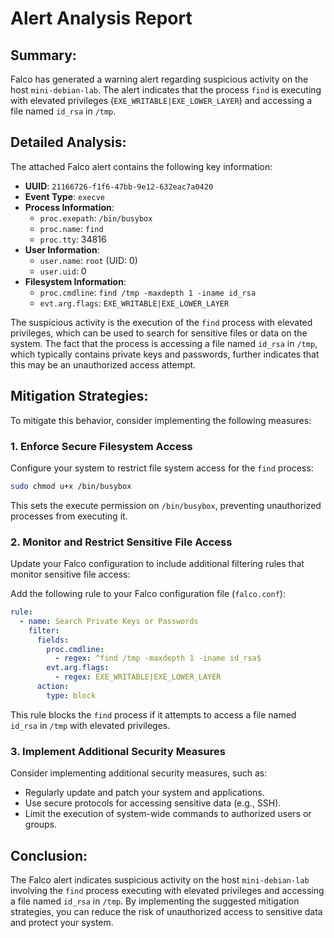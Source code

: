 **Alert Analysis Report**
==========================

**Summary:**
----------------

Falco has generated a warning alert regarding suspicious activity on the host `mini-debian-lab`. The alert indicates that the process `find` is executing with elevated privileges (`EXE_WRITABLE|EXE_LOWER_LAYER`) and accessing a file named `id_rsa` in `/tmp`.

**Detailed Analysis:**
----------------------

The attached Falco alert contains the following key information:

*   **UUID**: `21166726-f1f6-47bb-9e12-632eac7a0420`
*   **Event Type**: `execve`
*   **Process Information**:
    *   `proc.exepath`: `/bin/busybox`
    *   `proc.name`: `find`
    *   `proc.tty`: 34816
*   **User Information**:
    *   `user.name`: `root` (UID: 0)
    *   `user.uid`: 0
*   **Filesystem Information**:
    *   `proc.cmdline`: `find /tmp -maxdepth 1 -iname id_rsa`
    *   `evt.arg.flags`: `EXE_WRITABLE|EXE_LOWER_LAYER`

The suspicious activity is the execution of the `find` process with elevated privileges, which can be used to search for sensitive files or data on the system. The fact that the process is accessing a file named `id_rsa` in `/tmp`, which typically contains private keys and passwords, further indicates that this may be an unauthorized access attempt.

**Mitigation Strategies:**
---------------------------

To mitigate this behavior, consider implementing the following measures:

### 1. Enforce Secure Filesystem Access

Configure your system to restrict file system access for the `find` process:

```bash
sudo chmod u+x /bin/busybox
```

This sets the execute permission on `/bin/busybox`, preventing unauthorized processes from executing it.

### 2. Monitor and Restrict Sensitive File Access

Update your Falco configuration to include additional filtering rules that monitor sensitive file access:

Add the following rule to your Falco configuration file (`falco.conf`):
```yaml
rule:
  - name: Search Private Keys or Passwords
    filter:
      fields:
        proc.cmdline:
          - regex: ^find /tmp -maxdepth 1 -iname id_rsa$
        evt.arg.flags:
          - regex: EXE_WRITABLE|EXE_LOWER_LAYER
      action:
        type: block
```

This rule blocks the `find` process if it attempts to access a file named `id_rsa` in `/tmp` with elevated privileges.

### 3. Implement Additional Security Measures

Consider implementing additional security measures, such as:

*   Regularly update and patch your system and applications.
*   Use secure protocols for accessing sensitive data (e.g., SSH).
*   Limit the execution of system-wide commands to authorized users or groups.

**Conclusion:**
----------

The Falco alert indicates suspicious activity on the host `mini-debian-lab` involving the `find` process executing with elevated privileges and accessing a file named `id_rsa` in `/tmp`. By implementing the suggested mitigation strategies, you can reduce the risk of unauthorized access to sensitive data and protect your system.